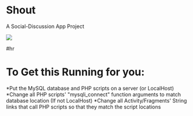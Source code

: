 # Shout
A Social-Discussion App Project

![](https://github.com/ku00015/Shout/blob/master/shout.gif)

#hr

# To Get this Running for you:
*Put the MySQL database and PHP scripts on a server (or LocalHost)
*Change all PHP scripts' "mysqli_connect" function arguments to match database location (If not LocalHost)
*Change all Activity/Fragments' String links that call PHP scripts so that they match the script locations

